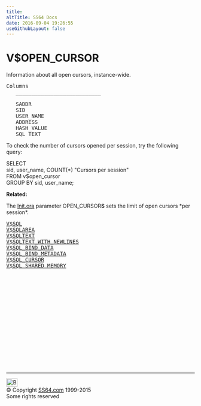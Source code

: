 ```yaml
---
title:
altTitle: SS64 Docs
date: 2016-09-04 19:26:55
useGithubLayout: false
---
```

<!-- #BeginLibraryItem "/Library/head_orav.lbi" --><!-- #EndLibraryItem --><h1>V$OPEN_CURSOR </h1>  
 <p> <span class="body">Information about all open cursors, instance-wide. </span></p> 
 
<pre>Columns
   ___________________________
 
   SADDR
   SID
   USER_NAME
   ADDRESS
   HASH_VALUE
   SQL_TEXT</pre>
<p>To check the number of cursors opened per session, try the following
query:</p>
<p>SELECT<br>
  sid, user_name, COUNT(*) "Cursors per session" <br>
  FROM v$open_cursor <br>
  GROUP BY sid, user_name;</p>
<p><b>Related:</b></p>
<p>The <a href="../ora/syntax-initora.html">Init.ora</a> parameter OPEN_CURSOR<b>S</b> sets the limit of open cursors *per session*. </p>
<pre><a href="V$SQL.html">V$SQL</a> 
<a href="V$SQLAREA.html">V$SQLAREA</a> 
<a href="V$SQLTEXT.html">V$SQLTEXT</a> 
<a href="V$SQLTEXT_WITH_NEWLINES.html">V$SQLTEXT_WITH_NEWLINES</a> 
<a href="V$SQL_BIND_DATA.html">V$SQL_BIND_DATA</a> 
<a href="V$SQL_BIND_METADATA.html">V$SQL_BIND_METADATA</a> 
<a href="V$SQL_CURSOR.html">V$SQL_CURSOR</a> 
<a href="V$SQL_SHARED_MEMORY.html">V$SQL_SHARED_MEMORY</a></pre><!-- #BeginLibraryItem "/Library/foot_orad.lbi" --><p>
<!-- oracle-footer -->
<ins class="adsbygoogle" style="display:inline-block;width:300px;height:250px" data-ad-client="ca-pub-6140977852749469" data-ad-slot="4275490898"></ins>
<script>
(adsbygoogle = window.adsbygoogle || []).push({});
</script></p>
<hr>
<div id="bl" class="footer"><a href="V$OPEN_CURSOR.html#"><img src="../images/top.png" width="30" height="22" alt="Back to the Top"></a></div>
<div id="br" class="footer, tagline">© Copyright <a href="../index.html">SS64.com</a> 1999-2015<br>
Some rights reserved</div>
<!-- #EndLibraryItem -->

